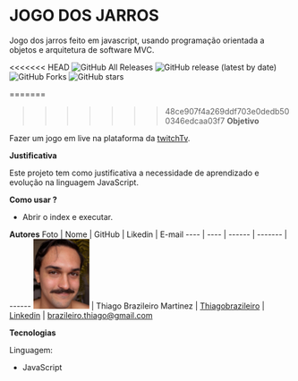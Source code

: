 # JOGO DOS JARROS
Jogo dos jarros feito em javascript, usando programação orientada a objetos e arquitetura de software MVC.


<<<<<<< HEAD
![GitHub All Releases](https://img.shields.io/github/downloads/thiagobrazileiro/JogoDosJarros_POO_MVC_JS/total)
![GitHub release (latest by date)](https://img.shields.io/github/v/release/thiagobrazileiro/JogoDosJarros_POO_MVC_JS)
![GitHub Forks](https://img.shields.io/github/forks/thiagobrazileiro/JogoDosJarros_POO_MVC_JS)
![GitHub stars](https://img.shields.io/github/stars/thiagobrazileiro/JogoDosJarros_POO_MVC_JS)
 


=======
>>>>>>> 48ce907f4a269ddf703e0dedb500346edcaa03f7
**Objetivo**

Fazer um jogo em live na plataforma da [twitchTv](https://www.twitch.tv/lampibrazil).

**Justificativa**

Este projeto tem como justificativa a necessidade de aprendizado e evolução na linguagem JavaScript.

**Como usar ?**

- Abrir o index e executar.

**Autores**
Foto | Nome | GitHub | Likedin | E-mail
---- | ---- | ------ | ------- | ------
<img src="Doc/ThiagoBrazileiro.jpg" width="100px"> | Thiago Brazileiro Martinez | [Thiagobrazileiro](https://github.com/thiagobrazileiro) | [Linkedin](https://www.linkedin.com/in/thiagobrazileiromartinez/) | brazileiro.thiago@gmail.com

**Tecnologias**

Linguagem:

- JavaScript



